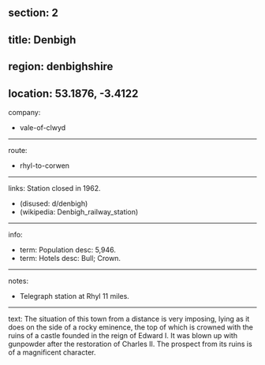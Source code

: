 section: 2
----
title: Denbigh
----
region: denbighshire
----
location: 53.1876, -3.4122
----
company:
- vale-of-clwyd
----
route:
- rhyl-to-corwen
----
links:
Station closed in 1962.
- (disused: d/denbigh)
- (wikipedia: Denbigh_railway_station)
----
info:
- term: Population
  desc: 5,946.
- term: Hotels
  desc: Bull; Crown.
----
notes:
- Telegraph station at Rhyl 11 miles.
----
text: The situation of this town from a distance is very imposing, lying as it does on the side of a rocky eminence, the top of which is crowned with the ruins of a castle founded in the reign of Edward I. It was blown up with gunpowder after the restoration of Charles II. The prospect from its ruins is of a magnificent character.
